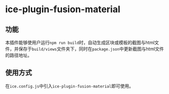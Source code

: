 # ice-plugin-fusion-material

## 功能

本插件能够使用户运行`npm run build`时，自动生成区块或模板的截图与html文件，并保存于`build/views`文件夹下，同时在`package.json`中更新截图与html文件的路径地址。

## 使用方式

在`ice.config.js`中引入`ice-plugin-fusion-material`即可使用。